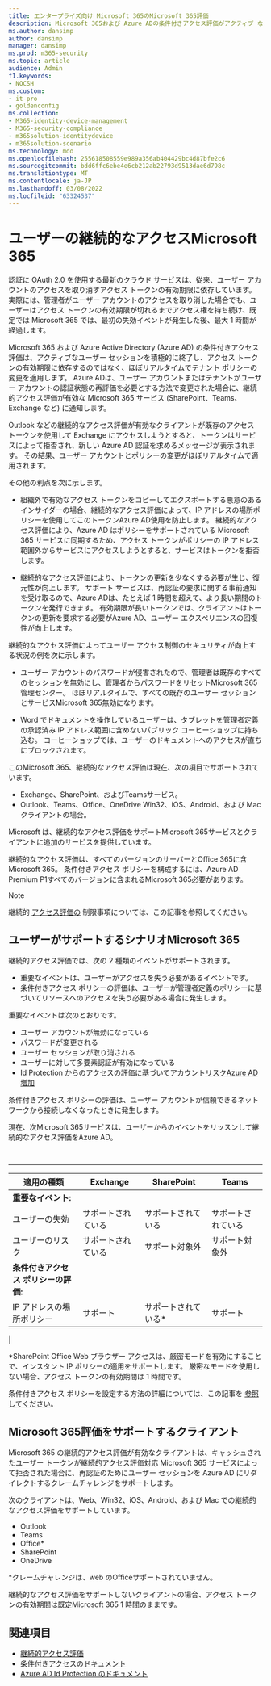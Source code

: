```yaml
---
title: エンタープライズ向け Microsoft 365のMicrosoft 365評価
description: Microsoft 365および Azure ADの条件付きアクセス評価がアクティブ なユーザー セッションを積極的に終了し、ほぼリアルタイムでテナント ポリシーの変更を適用する方法について説明します。
ms.author: dansimp
author: dansimp
manager: dansimp
ms.prod: m365-security
ms.topic: article
audience: Admin
f1.keywords:
- NOCSH
ms.custom:
- it-pro
- goldenconfig
ms.collection:
- M365-identity-device-management
- M365-security-compliance
- m365solution-identitydevice
- m365solution-scenario
ms.technology: mdo
ms.openlocfilehash: 255618508559e989a356ab404429bc4d87bfe2c6
ms.sourcegitcommit: bdd6ffc6ebe4e6cb212ab22793d9513dae6d798c
ms.translationtype: MT
ms.contentlocale: ja-JP
ms.lasthandoff: 03/08/2022
ms.locfileid: "63324537"
---
```

# <a name="continuous-access-evaluation-for-microsoft-365"></a>ユーザーの継続的なアクセスMicrosoft 365

認証に OAuth 2.0 を使用する最新のクラウド サービスは、従来、ユーザー アカウントのアクセスを取り消すアクセス トークンの有効期限に依存しています。 実際には、管理者がユーザー アカウントのアクセスを取り消した場合でも、ユーザーはアクセス トークンの有効期限が切れるまでアクセス権を持ち続け、既定では Microsoft 365 では、最初の失効イベントが発生した後、最大 1 時間が経過します。

Microsoft 365 および Azure Active Directory (Azure AD) の条件付きアクセス評価は、アクティブなユーザー セッションを積極的に終了し、アクセス トークンの有効期限に依存するのではなく、ほぼリアルタイムでテナント ポリシーの変更を適用します。 Azure ADは、ユーザー アカウントまたはテナントがユーザー アカウントの認証状態の再評価を必要とする方法で変更された場合に、継続的アクセス評価が有効な Microsoft 365 サービス (SharePoint、Teams、Exchange など) に通知します。

Outlook などの継続的なアクセス評価が有効なクライアントが既存のアクセス トークンを使用して Exchange にアクセスしようとすると、トークンはサービスによって拒否され、新しい Azure AD 認証を求めるメッセージが表示されます。 その結果、ユーザー アカウントとポリシーの変更がほぼリアルタイムで適用されます。

その他の利点を次に示します。

- 組織外で有効なアクセス トークンをコピーしてエクスポートする悪意のあるインサイダーの場合、継続的なアクセス評価によって、IP アドレスの場所ポリシーを使用してこのトークンAzure AD使用を防止します。 継続的なアクセス評価により、Azure AD はポリシーをサポートされている Microsoft 365 サービスに同期するため、アクセス トークンがポリシーの IP アドレス範囲外からサービスにアクセスしようとすると、サービスはトークンを拒否します。

- 継続的なアクセス評価により、トークンの更新を少なくする必要が生じ、復元性が向上します。 サポート サービスは、再認証の要求に関する事前通知を受け取るので、Azure ADは、たとえば 1 時間を超えて、より長い期間のトークンを発行できます。 有効期限が長いトークンでは、クライアントはトークンの更新を要求する必要がAzure AD、ユーザー エクスペリエンスの回復性が向上します。

継続的なアクセス評価によってユーザー アクセス制御のセキュリティが向上する状況の例を次に示します。

- ユーザー アカウントのパスワードが侵害されたので、管理者は既存のすべてのセッションを無効にし、管理者からパスワードをリセットMicrosoft 365 管理センター。 ほぼリアルタイムで、すべての既存のユーザー セッションとサービスMicrosoft 365無効になります。

- Word でドキュメントを操作しているユーザーは、タブレットを管理者定義の承認済み IP アドレス範囲に含めないパブリック コーヒーショップに持ち込む。 コーヒーショップでは、ユーザーのドキュメントへのアクセスが直ちにブロックされます。

このMicrosoft 365、継続的なアクセス評価は現在、次の項目でサポートされています。

- Exchange、SharePoint、およびTeamsサービス。
- Outlook、Teams、Office、OneDrive Win32、iOS、Android、および Mac クライアントの場合。

Microsoft は、継続的なアクセス評価をサポートMicrosoft 365サービスとクライアントに追加のサービスを提供しています。

継続的なアクセス評価は、すべてのバージョンのサーバーとOffice 365に含Microsoft 365。 条件付きアクセス ポリシーを構成するには、Azure AD Premium P1すべてのバージョンに含まれるMicrosoft 365必要があります。

> [!NOTE]
> 継続的 [アクセス評価の](/azure/active-directory/conditional-access/concept-continuous-access-evaluation#limitations) 制限事項については、この記事を参照してください。

## <a name="scenarios-supported-by-microsoft-365"></a>ユーザーがサポートするシナリオMicrosoft 365

継続的アクセス評価では、次の 2 種類のイベントがサポートされます。

- 重要なイベントは、ユーザーがアクセスを失う必要があるイベントです。
- 条件付きアクセス ポリシーの評価は、ユーザーが管理者定義のポリシーに基づいてリソースへのアクセスを失う必要がある場合に発生します。

重要なイベントは次のとおりです。

- ユーザー アカウントが無効になっている
- パスワードが変更される
- ユーザー セッションが取り消される
- ユーザーに対して多要素認証が有効になっている
- Id Protection からのアクセスの評価に基づいてアカウント[リスクAzure AD増加](/azure/active-directory/identity-protection/overview-identity-protection)

条件付きアクセス ポリシーの評価は、ユーザー アカウントが信頼できるネットワークから接続しなくなったときに発生します。

現在、次Microsoft 365サービスは、ユーザーからのイベントをリッスンして継続的なアクセス評価をAzure AD。

<br>

****

|適用の種類|Exchange|SharePoint|Teams|
|---|---|---|---|
|**重要なイベント:**||||
|ユーザーの失効|サポートされている|サポートされている|サポートされている|
|ユーザーのリスク|サポートされている|サポート対象外|サポート対象外|
|**条件付きアクセス ポリシーの評価:**||||
|IP アドレスの場所ポリシー|サポート|サポートされている\*|サポート|
|

\*SharePoint Office Web ブラウザー アクセスは、厳密モードを有効にすることで、インスタント IP ポリシーの適用をサポートします。 厳密なモードを使用しない場合、アクセス トークンの有効期間は 1 時間です。

条件付きアクセス ポリシーを設定する方法の詳細については、この記事を [参照してください](/azure/active-directory/conditional-access/overview)。

## <a name="microsoft-365-clients-supporting-continuous-access-evaluation"></a>Microsoft 365評価をサポートするクライアント

Microsoft 365 の継続的アクセス評価が有効なクライアントは、キャッシュされたユーザー トークンが継続的アクセス評価対応 Microsoft 365 サービスによって拒否された場合に、再認証のためにユーザー セッションを Azure AD にリダイレクトするクレームチャレンジをサポートします。

次のクライアントは、Web、Win32、iOS、Android、および Mac での継続的なアクセス評価をサポートしています。

- Outlook
- Teams
- Office\*
- SharePoint
- OneDrive

\*クレームチャレンジは、web のOfficeサポートされていません。

継続的なアクセス評価をサポートしないクライアントの場合、アクセス トークンの有効期間は既定Microsoft 365 1 時間のままです。

## <a name="see-also"></a>関連項目

- [継続的アクセス評価](/azure/active-directory/conditional-access/concept-continuous-access-evaluation)
- [条件付きアクセスのドキュメント](/azure/active-directory/conditional-access/overview)
- [Azure AD Id Protection のドキュメント](/azure/active-directory/identity-protection/overview-identity-protection)

